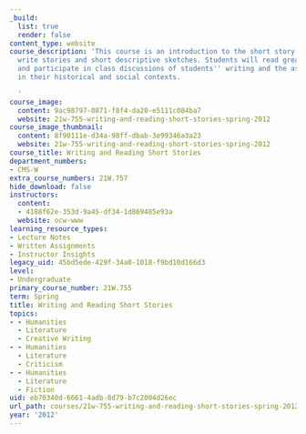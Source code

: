```yaml
---
_build:
  list: true
  render: false
content_type: website
course_description: 'This course is an introduction to the short story. Students will
  write stories and short descriptive sketches. Students will read great short stories
  and participate in class discussions of students'' writing and the assigned stories
  in their historical and social contexts.

  '
course_image:
  content: 9ac98797-0871-f8f4-da20-e5111c084ba7
  website: 21w-755-writing-and-reading-short-stories-spring-2012
course_image_thumbnail:
  content: 8f90111e-d34a-98ff-dbab-3e99346a3a23
  website: 21w-755-writing-and-reading-short-stories-spring-2012
course_title: Writing and Reading Short Stories
department_numbers:
- CMS-W
extra_course_numbers: 21W.757
hide_download: false
instructors:
  content:
  - 4188f62e-353d-9a45-df34-1d869485e93a
  website: ocw-www
learning_resource_types:
- Lecture Notes
- Written Assignments
- Instructor Insights
legacy_uid: 45bd5ede-429f-34a0-1018-f9bd10d166d3
level:
- Undergraduate
primary_course_number: 21W.755
term: Spring
title: Writing and Reading Short Stories
topics:
- - Humanities
  - Literature
  - Creative Writing
- - Humanities
  - Literature
  - Criticism
- - Humanities
  - Literature
  - Fiction
uid: eb70340d-6661-4adb-8d79-b7c2004d26ec
url_path: courses/21w-755-writing-and-reading-short-stories-spring-2012
year: '2012'
---
```

